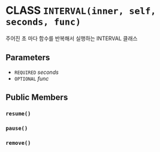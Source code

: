 # CLASS `INTERVAL(inner, self, seconds, func)`
주어진 초 마다 함수를 반복해서 실행하는 INTERVAL 클래스

## Parameters
* `REQUIRED` *seconds*
* `OPTIONAL` *func*

## Public Members

### `resume()`

### `pause()`

### `remove()`
